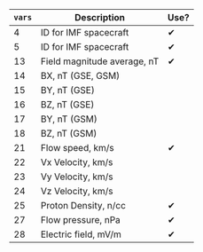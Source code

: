 | `vars`| Description                   | Use? |
| ----- | ----------------------------- | ---- |
| 4     | ID for IMF spacecraft         |✔|
| 5     | ID for IMF spacecraft         |✔|
| 13    | Field magnitude average, nT   |✔|
| 14    | BX, nT (GSE, GSM)             ||
| 15    | BY, nT (GSE)                  ||
| 16    | BZ, nT (GSE)                  ||
| 17    | BY, nT (GSM)                  ||
| 18    | BZ, nT (GSM)                  ||
| 21    | Flow speed, km/s              |✔|
| 22    | Vx Velocity, km/s             ||
| 23    | Vy Velocity, km/s             ||
| 24    | Vz Velocity, km/s             ||
| 25    | Proton Density, n/cc          |✔|
| 27    | Flow pressure, nPa            |✔|
| 28    | Electric field, mV/m          |✔|